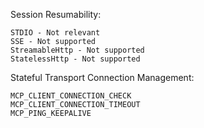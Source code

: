 

Session Resumability:

    STDIO - Not relevant
    SSE - Not supported
    StreamableHttp - Not supported
    StatelessHttp - Not supported

Stateful Transport Connection Management:

    MCP_CLIENT_CONNECTION_CHECK
    MCP_CLIENT_CONNECTION_TIMEOUT
    MCP_PING_KEEPALIVE
    